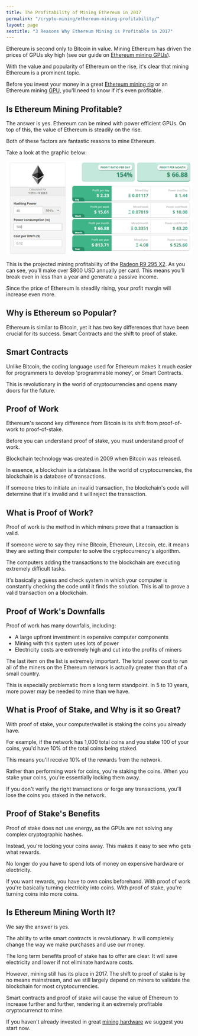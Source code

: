 ```yaml
---
title: The Profitability of Mining Ethereum in 2017 
permalink: "/crypto-mining/ethereum-mining-profitability/"
layout: page
seotitle: "3 Reasons Why Ethereum Mining is Profitable in 2017" 
---
```


Ethereum is second only to Bitcoin in value. Mining Ethereum has driven the prices of GPUs sky high (see our guide on [Ethereum mining GPUs](/crypto-mining/ethereum-hardware/)). 

With the value and popularity of Ethereum on the rise, it's clear that mining Ethereum is a prominent topic. 

Before you invest your money in a great [Ethereum mining rig](http://rover.ebay.com/rover/1/711-53200-19255-0/1?icep_ff3=10&pub=5575177097&toolid=10001&campid=5338114720&customid=&icep_uq=ethereum+mining+rig&icep_sellerId=&icep_ex_kw=&icep_sortBy=12&icep_catId=&icep_minPrice=&icep_maxPrice=&ipn=psmain&icep_vectorid=229466&kwid=902099&mtid=824&kw=lg) or an Ethereum mining [GPU,](/crypto-mining/ethereum-hardware/) you'll need to know if it's even profitable. 

## Is Ethereum Mining Profitable? 

The answer is yes. Ethereum can be mined with power efficient GPUs. On top of this, the value of Ethereum is steadily on the rise. 

Both of these factors are fantastic reasons to mine Ethereum. 

Take a look at the graphic below: 

![Ethereum Mining Profitability](/img/cryptocurrency/ethereum-mining-profitability.png)

This is the projected mining profitability of the [Radeon R9 295 X2](http://rover.ebay.com/rover/1/711-53200-19255-0/1?icep_ff3=10&pub=5575177097&toolid=10001&campid=5338114720&customid=&icep_uq=Radeon+R9+295+X2&icep_sellerId=&icep_ex_kw=&icep_sortBy=12&icep_catId=&icep_minPrice=&icep_maxPrice=&ipn=psmain&icep_vectorid=229466&kwid=902099&mtid=824&kw=lg). As you can see, you'll make over $800 USD annually per card. This means you'll break even in less than a year and generate a passive income. 

Since the price of Ethereum is steadily rising, your profit margin will increase even more. 

## Why is Ethereum so Popular?  

Ethereum is similar to Bitcoin, yet it has two key differences that have been crucial for its success. Smart Contracts and the shift to proof of stake. 

## Smart Contracts

Unlike Bitcoin, the coding language used for Ethereum makes it much easier for programmers to develop 'programmable money', or Smart Contracts. 

This is revolutionary in the world of cryptocurrencies and opens many doors for the future. 

## Proof of Work

Ethereum's second key difference from Bitcoin is its shift from proof-of-work to proof-of-stake. 

Before you can understand proof of stake, you must understand proof of work. 

Blockchain technology was created in 2009 when Bitcoin was released.

In essence, a blockchain is a database. In the world of cryptocurrencies, the blockchain is a database of transactions. 

If someone tries to initiate an invalid transaction, the blockchain's code will determine that it's invalid and it will reject the transaction. 

## What is Proof of Work? 

Proof of work is the method in which miners prove that a transaction is valid. 

If someone were to say they mine Bitcoin, Ethereum, Litecoin, etc. it means they are setting their computer to solve the cryptocurrency's algorithm. 

The computers adding the transactions to the blockchain are executing extremely difficult tasks. 

It's basically a guess and check system in which your computer is constantly checking the code until it finds the solution. This is all to prove a valid transaction on a blockchain. 

## Proof of Work's Downfalls 

Proof of work has many downfalls, including: 

* A large upfront investment in expensive computer components
* Mining with this system uses lots of power 
* Electricity costs are extremely high and cut into the profits of miners  

The last item on the list is extremely important. The total power cost to run all of the miners on the Ethereum network is actually greater than that of a small country. 

This is especially problematic from a long term standpoint. In 5 to 10 years, more power may be needed to mine than we have. 

## What is Proof of Stake, and Why is it so Great?

With proof of stake, your computer/wallet is staking the coins you already have. 

For example, if the network has 1,000 total coins and you stake 100 of your coins, you'd have 10% of the total coins being staked. 

This means you'll receive 10% of the rewards from the network.

Rather than performing work for coins, you're staking the coins. When you stake your coins, you're essentially locking them away. 

If you don't verify the right transactions or forge any transactions, you'll lose the coins you staked in the network. 

## Proof of Stake's Benefits 

Proof of stake does not use energy, as the GPUs are not solving any complex cryptographic hashes. 

Instead, you're locking your coins away. This makes it easy to see who gets what rewards. 

No longer do you have to spend lots of money on expensive hardware or electricity. 

If you want rewards, you have to own coins beforehand. With proof of work you're basically turning electricity into coins. With proof of stake, you're turning coins into more coins. 

## Is Ethereum Mining Worth It?

We say the answer is yes.

The ability to write smart contracts is revolutionary. It will completely change the way we make purchases and use our money.

The long term benefits proof of stake has to offer are clear. It will save electricity and lower if not eliminate hardware costs.  

However, mining still has its place in 2017. The shift to proof of stake is by no means mainstream, and we still largely depend on miners to validate the blockchain for most cryptocurrencies. 

Smart contracts and proof of stake will cause the value of Ethereum to increase further and further, rendering it an extremely profitable cryptocurrenct to mine. 

If you haven't already invested in great [mining hardware](/crypto-mining/) we suggest you start now. 
